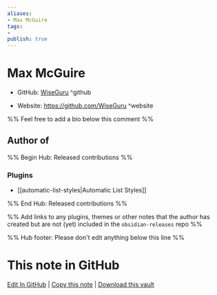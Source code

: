 ```yaml
---
aliases:
- Max McGuire
tags:
- 
publish: true
---
```


# Max McGuire

- GitHub: [WiseGuru](https://github.com/WiseGuru/) ^github
<!-- - Discord: `@` ^discord-->
- Website: <https://github.com/WiseGuru> ^website
<!-- - [[Publish sites|Publish site]]: <https://> ^publish-->

%% Feel free to add a bio below this comment %%


## Author of

%% Begin Hub: Released contributions %%
### Plugins
- [[automatic-list-styles|Automatic List Styles]]

%% End Hub: Released contributions %%

%% Add links to any plugins, themes or other notes that the author has created but are not (yet) included in the `obsidian-releases` repo %%

<!--
### Unlisted plugins
-->

<!--
### Others
-->

<!--
## Sponsor this author
-->

<!-- - [[GitHub sponsors]]: [Sponsor @WiseGuru on GitHub Sponsors](https://github.com/sponsors/WiseGuru) ^github-sponsor-->
<!-- - [[Buy me a coffee]]: <https://> ^buy-me-a-coffee-->
<!-- - [[PayPal]]: <https://> ^paypal-->
<!-- - [[Patreon]]: <https://> ^patreon-->

<!--
## Follow this author
-->

<!-- - [[YouTube Channels|On YouTube]]: <https://> ^youtube-->
<!-- - Twitter: <https://> ^twitter-->
<!-- - ... -->

%% Hub footer: Please don't edit anything below this line %%

# This note in GitHub

<span class="git-footer">[Edit In GitHub](https://github.dev/obsidian-community/obsidian-hub/blob/main/01%20-%20Community/People/WiseGuru.md "git-hub-edit-note") | [Copy this note](https://raw.githubusercontent.com/obsidian-community/obsidian-hub/main/01%20-%20Community/People/WiseGuru.md "git-hub-copy-note") | [Download this vault](https://github.com/obsidian-community/obsidian-hub/archive/refs/heads/main.zip "git-hub-download-vault") </span>
